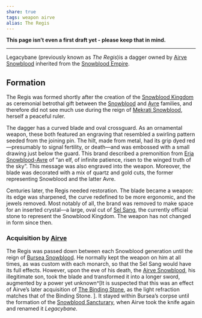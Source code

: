 ```yaml
---
share: true
tags: weapon airve
alias: The Regis
---
```


**This page isn’t even a first draft yet - please keep that in mind.**

---

Legacybane (previously known as *The Regis*)is a dagger owned by [Airve Snowblood](./1%20Characters/1.1%20Deities/Revai,%20Fracture's%20Ward.md) inherited from the [Snowblood Empire](Snowblood%20Empire.md). 

## Formation

The Regis was formed shortly after the creation of the [Snowblood Kingdom](Snowblood%20Kingdom.md) as ceremonial betrothal gift between the [Snowblood](Snowblood.md) and [Avre](Avre.md) families, and therefore did not see much use during the reign of [Mekrati  Snowblood](Mekrati%20%20Snowblood.md), herself a peaceful ruler. 

The dagger has a curved blade and oval crossguard. As an ornamental weapon, these both featured an engraving that resembled a swirling pattern seeded from the joining pin. The hilt, made from metal, had its grip dyed red—presumably to signal fertility, or death—and was embossed with a small drawing just below the guard. This brand described a premonition from [Eria Snowblood-Avre](Eria%20Snowblood-Avre.md) of “an elf, of infinite patience, risen to the winged truth of the sky”.  This message was also engraved into the weapon. Moreover, the blade was decorated with a mix of quartz and gold cuts, the former representing Snowblood and the latter Avre.

Centuries later, the Regis needed restoration. The blade became a weapon: its edge was sharpened, the curve redefined to be more ergonomic, and the jewels removed. Most notably of all, the brand was removed to make space for an inserted crystal—a large, oval cut of [Sel Sang](Sel%20Sang.md), the currently official stone to represent the Snowblood Kingdom. The weapon has not changed in form since then.

### Acquisition by [Airve](./1%20Characters/1.1%20Deities/Revai,%20Fracture's%20Ward.md)
The Regis was passed down between each Snowblood generation until the reign of [Bursea Snowblood](Bursea%20Snowblood.md). He normally kept the weapon on him at all times, as was custom with each monarch, so that the Sel Sang would have its full effects. However, upon the eve of his death, the [Airve Snowblood](./1%20Characters/1.1%20Deities/Revai,%20Fracture's%20Ward.md), his illegitimate son, took the blade and transformed it into a longer sword, augmented by a power yet unknown^[It is suspected that this was an effect of Airve’s later acquisition of [The Binding Stone](The%20Binding%20Stone), as the light refraction matches that of the Binding Stone. ]. It stayed within Bursea’s corpse until the formation of the [Snowblood Sancturary](Snowblood%20Sancturary.md), when Airve took the knife again and renamed it *Legacybane.*



